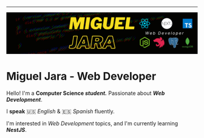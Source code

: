 <hr />

![Main Picture](https://github.com/Miguel-A-Jara/Miguel-A-Jara/blob/4e8554f2bbfba91a76b86d91766cd1e5212289b6/Miguel%20Jara%20-%20Banner.png)
# Miguel Jara - Web Developer

Hello! I'm a **Computer Science _student._** Passionate about **_Web Development_**.

I **speak**  🇺🇸  _English_ &  🇪🇸  _Spanish_ fluently.

I'm interested in _Web Development_ topics, and I'm currently learning **_NestJS_**.
